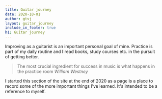 ```yaml
---
title: Guitar journey
date: 2020-10-01
author: gtvj
layout: guitar_journey
include_in_footer: true
h1: Guitar journey
---
```


Improving as a guitarist is an important personal goal of mine. Practice is part of my daily routine and I read books, study courses etc. in the pursuit of getting better. 

<blockquote>
The most crucial ingredient for success in music is what happens in the practice room
<cite>William Westney</cite>
</blockquote>

I started this section of the site at the end of 2020 as a page is a place to record some of the more important things I've learned. It's intended to be a reference to myself.